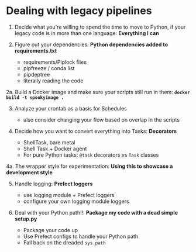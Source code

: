 # Dealing with legacy pipelines

1. Decide what you're willing to spend the time to move to Python, if your legacy code is in more than one language: **Everything I can**

2. Figure out your dependencies: **Python dependencies added to requirements.txt**
	 - requirements/Piplock files
	 - pipfreeze / conda list
	 - pipdeptree
	 - literally reading the code

2a. Build a Docker image and make sure your scripts still run in them: **`docker build -t spookyimage .`**

3. Analyze your crontab as a basis for Schedules
	- also consider changing your flow based on overlap in the scripts

4. Decide how you want to convert everything into Tasks: **Decorators**
	- ShellTask, bare metal
	- Shell Task + Docker agent
	- For pure Python tasks: `@task` decorators vs `Task` classes

4a. The wrapper style for experimentation: **Using this to showcase a development style**

5. Handle logging: **Prefect loggers**
	 - use logging module + Prefect loggers
	 - configure your own logging module loggers

6. Deal with your Python path!!: **Package my code with a dead simple setup.py**
	- Package your code up
	- Use Prefect configs to handle your Python path
	- Fall back on the dreaded `sys.path`
